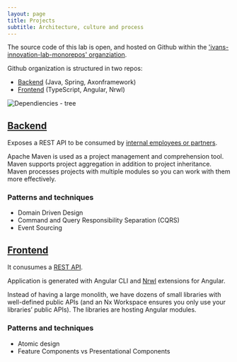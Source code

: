 ```yaml
---
layout: page
title: Projects
subtitle: Architecture, culture and process
---
```


The source code of this lab is open, and hosted on Github within the ['ivans-innovation-lab-monorepos' organziation](https://github.com/ivans-innovation-lab-monorepos). 

Github organization is structured in two repos:
- [Backend](https://ivans-innovation-lab-monorepos.github.io/my-company-backend) (Java, Spring, Axonframework)
- [Frontend](https://ivans-innovation-lab-monorepos.github.io/my-company-frontend) (TypeScript, Angular, Nrwl)

![Dependiencies - tree](https://github.com/ivans-innovation-lab/ivans-innovation-lab.github.io/raw/master/img/monolith-dep.png)

## [Backend](https://ivans-innovation-lab-monorepos.github.io/my-company-backend)
Exposes a REST API to be consumed by [internal employees or partners](http://idugalic.pro/2017-12-26-API-Strategy/).

Apache Maven is used as a project management and comprehension tool. Maven supports project aggregation in addition to project inheritance. Maven processes projects with multiple modules so you can work with them more effectively.

### Patterns and techniques

- Domain Driven Design
- Command and Query Responsibility Separation (CQRS)
- Event Sourcing


## [Frontend](https://ivans-innovation-lab-monorepos.github.io/my-company-frontend)
It conusumes a [REST API](https://ivans-innovation-lab-monorepos.github.io/my-company-backend).

Application is generated with Angular CLI and [Nrwl](https://nrwl.io/nx) extensions for Angular. 

Instead of having a large monolith, we have dozens of small libraries with well-defined public APIs (and an Nx Workspace ensures you only use your libraries’ public APIs). The libraries are hosting Angular modules.

### Patterns and techniques

- Atomic design
- Feature Components vs Presentational Components
